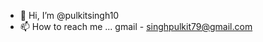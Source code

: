 - 👋 Hi, I’m @pulkitsingh10
- 📫 How to reach me ... gmail - singhpulkit79@gmail.com

<!---
pulkitsingh10/pulkitsingh10 is a ✨ special ✨ repository because its `README.md` (this file) appears on your GitHub profile.
You can click the Preview link to take a look at your changes.
--->
